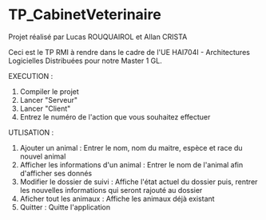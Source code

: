 # TP_CabinetVeterinaire

Projet réalisé par Lucas ROUQUAIROL et Allan CRISTA

Ceci est le TP RMI à rendre dans le cadre de l'UE HAI704I - Architectures Logicielles Distribuées pour notre Master 1 GL.

EXECUTION :
1. Compiler le projet
2. Lancer "Serveur"
3. Lancer "Client"
4. Entrez le numéro de l'action que vous souhaitez effectuer

UTLISATION :
1. Ajouter un animal : Entrer le nom, nom du maitre, espèce et race du nouvel animal
2. Afficher les informations d'un animal : Entrer le nom de l'animal afin d'afficher ses donnés
3. Modifier le dossier de suivi : Affiche l'état actuel du dossier puis, rentrer les nouvelles informations qui seront rajouté au dossier
4. Aficher tout les animaux : Affiche les animaux déjà existant
5. Quitter : Quitte l'application
